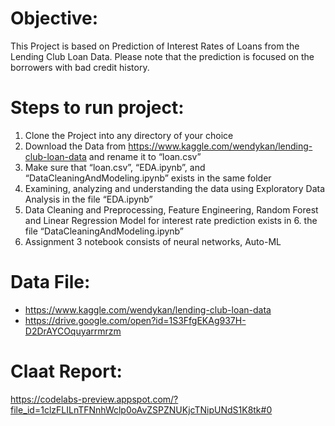 # Objective:
This Project is based on Prediction of Interest Rates of Loans from the Lending Club Loan Data. Please note that the prediction is focused on the borrowers with bad credit history. 

# Steps to run project:
1. Clone the Project into any directory of your choice
2. Download the Data from https://www.kaggle.com/wendykan/lending-club-loan-data and rename it to “loan.csv”
3. Make sure that “loan.csv”, “EDA.ipynb”, and “DataCleaningAndModeling.ipynb” exists in the same folder
4. Examining, analyzing and understanding the data using Exploratory Data Analysis in the file “EDA.ipynb”
5. Data Cleaning and Preprocessing, Feature Engineering, Random Forest and Linear Regression Model for interest rate prediction exists in 6. the file “DataCleaningAndModeling.ipynb”
7.  Assignment 3 notebook consists of neural networks, Auto-ML

# Data File:
* https://www.kaggle.com/wendykan/lending-club-loan-data
* https://drive.google.com/open?id=1S3FfgEKAg937H-D2DrAYCOquyarrmrzm

# Claat Report:
https://codelabs-preview.appspot.com/?file_id=1clzFLILnTFNnhWclp0oAvZSPZNUKjcTNipUNdS1K8tk#0


